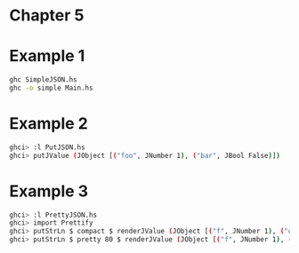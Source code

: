 # Chapter 5

# Example 1

```bash
ghc SimpleJSON.hs
ghc -o simple Main.hs
```

# Example 2

```bash
ghci> :l PutJSON.hs
ghci> putJValue (JObject [("foo", JNumber 1), ("bar", JBool False)])
```

# Example 3

```bash
ghci> :l PrettyJSON.hs
ghci> import Prettify
ghci> putStrLn $ compact $ renderJValue (JObject [("f", JNumber 1), ("q", JBool True)])
ghci> putStrLn $ pretty 80 $ renderJValue (JObject [("f", JNumber 1), ("q", JBool True)])
```